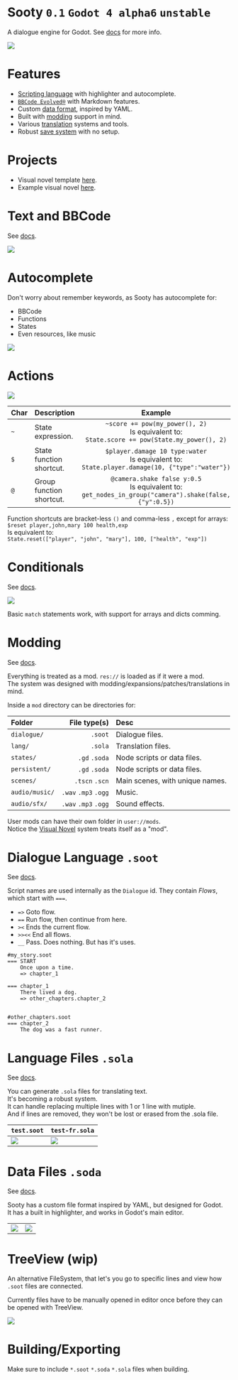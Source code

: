 # Sooty `0.1` `Godot 4 alpha6` `unstable`

A dialogue engine for Godot. See [docs](https://sootyengine.github.io/docs/) for more info.

![](https://raw.githubusercontent.com/teebarjunk/sooty-visual_novel-example/main/README/preview.png)

# Features
- [Scripting language](#soot) with highlighter and autocomplete.
- [`BBCode Evolved®`](#bbcode) with Markdown features.
- Custom [data format](#soda), inspired by YAML.
- Built with [modding](#mods) support in mind.
- Various [translation](#sola) systems and tools.
- Robust [save system](#save_system) with no setup.

# Projects
- Visual novel template [here](https://github.com/sootyengine/visual_novel).  
- Example visual novel [here](https://github.com/sootyengine/visual_novel-example).  

# <a name="bbcode"></a> Text and BBCode
See [docs](https://sootyengine.github.io/docs/dialogue/bbcode_evolved.html).

![](readme/bbcode.png)

# Autocomplete

Don't worry about remember keywords, as Sooty has autocomplete for:

- BBCode
- Functions
- States
- Even resources, like music

![](readme/autocomplete.png)

# Actions
![](readme/actions.png)

|Char|Description|Example|
|----|-----------|:-----:|
|`~`|State expression.|`~score += pow(my_power(), 2)`<br>Is equivalent to:<br>`State.score += pow(State.my_power(), 2)`|
|`$`|State function shortcut.|`$player.damage 10 type:water`<br>Is equivalent to:<br>`State.player.damage(10, {"type":"water"})`|
|`@`|Group function shortcut.|`@camera.shake false y:0.5`<br>Is equivalent to:<br>`get_nodes_in_group("camera").shake(false, {"y":0.5})`|

Function shortcuts are bracket-less `()` and comma-less `,` except for arrays:  
`$reset player,john,mary 100 health,exp`  
Is equivalent to:  
`State.reset(["player", "john", "mary"], 100, ["health", "exp"])`

# Conditionals
See [docs](https://sootyengine.github.io/docs/dialogue/conditions.html).

![](readme/ifelse.png)

Basic `match` statements work, with support for arrays and dicts comming.

# <a name="mods"></a> Modding
See [docs](https://sootyengine.github.io/docs/state/mods.html).

Everything is treated as a mod. `res://` is loaded as if it were a mod.  
The system was designed with modding/expansions/patches/translations in mind.  

Inside a `mod` directory can be directories for:

|Folder|File type(s)|Desc|
|:-----|-----------:|:---|
|`dialogue/`| `.soot`|Dialogue files.|
|`lang/`|`.sola`|Translation files.|
|`states/`| `.gd` `.soda`|Node scripts or data files.|
|`persistent/`| `.gd` `.soda`|Node scripts or data files.|
|`scenes/`| `.tscn` `.scn`|Main scenes, with unique names.|
|`audio/music/`| `.wav` `.mp3` `.ogg`|Music.|
|`audio/sfx/`| `.wav` `.mp3` `.ogg`|Sound effects.|

User mods can have their own folder in `user://mods`.  
Notice the [Visual Novel](https://github.com/sootyengine/visual_novel-example) system treats itself as a "mod".

# <a name="soot"></a> Dialogue Language `.soot`
See [docs](https://sootyengine.github.io/docs/dialogue.html).

Script names are used internally as the `Dialogue` id. They contain *Flows*, which start with `===`.
- `=>` Goto flow.
- `==` Run flow, then continue from here.
- `><` Ends the current flow.
- `>><<` End all flows.
- `__` Pass. Does nothing. But has it's uses.

```
#my_story.soot
=== START
	Once upon a time.
	=> chapter_1

=== chapter_1
	There lived a dog.
	=> other_chapters.chapter_2


#other_chapters.soot
=== chapter_2
	The dog was a fast runner.
```

# <a name="sola"></a> Language Files `.sola`  
See [docs](https://sootyengine.github.io/docs/translations/lang_files.html).

You can generate `.sola` files for translating text.  
It's becoming a robust system.  
It can handle replacing multiple lines with 1 or 1 line with mutiple.  
And if lines are removed, they won't be lost or erased from the .sola file.

|`test.soot`|`test-fr.sola`|
|--|--|
|![](readme/lang_1.png) | ![](readme/lang_2.png)|

# <a name="soda"></a> Data Files `.soda`
See [docs](https://sootyengine.github.io/docs/state/data_files.html).

Sooty has a custom file format inspired by YAML, but designed for Godot.  
It has a built in highlighter, and works in Godot's main editor.  

|||
|-|-|
|![](readme/data_1.png)|![](readme/data_2.png)|


# <a name="tree_view"></a> TreeView (wip)
An alternative FileSystem, that let's you go to specific lines and view how `.soot` files are connected.  

Currently files have to be manually opened in editor once before they can be opened with TreeView.

![](readme/tree_view.png)


# Building/Exporting
Make sure to include `*.soot` `*.soda` `*.sola` files when building.
